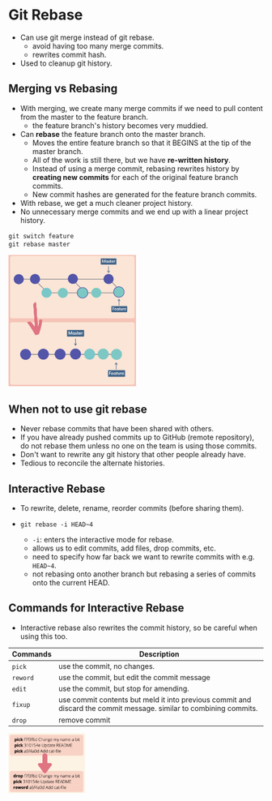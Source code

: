 # Git Rebase

- Can use git merge instead of git rebase.
  - avoid having too many merge commits.
  - rewrites commit hash.
- Used to cleanup git history.

## Merging vs Rebasing

- With merging, we create many merge commits if we need to pull content from the master to the feature branch.
  - the feature branch's history becomes very muddied.
- Can **rebase** the feature branch onto the master branch.
  - Moves the entire feature branch so that it BEGINS at the tip of the master branch.
  - All of the work is still there, but we have **re-written history**.
  - Instead of using a merge commit, rebasing rewrites history by **creating new commits** for each of the original feature branch commits.
  - New commit hashes are generated for the feature branch commits.
- With rebase, we get a much cleaner project history.
- No unnecessary merge commits and we end up with a linear project history.

```git
git switch feature
git rebase master
```

<img src="./pics/git-rebase-feature-on-master.png" alt="HEAD" width="50%" />

## When not to use git rebase

- Never rebase commits that have been shared with others.
- If you have already pushed commits up to GitHub (remote repository), do not rebase them unless no one on the team is using those commits.
- Don't want to rewrite any git history that other people already have.
- Tedious to reconcile the alternate histories.

## Interactive Rebase

- To rewrite, delete, rename, reorder commits (before sharing them).
- `git rebase -i HEAD~4`

  - `-i`: enters the interactive mode for rebase.
  - allows us to edit commits, add files, drop commits, etc.
  - need to specify how far back we want to rewrite commits with e.g. `HEAD~4`.
  - not rebasing onto another branch but rebasing a series of commits onto the current HEAD.

## Commands for Interactive Rebase

- Interactive rebase also rewrites the commit history, so be careful when using this too.

| Commands | Description                                                                                                        |
| -------- | ------------------------------------------------------------------------------------------------------------------ |
| `pick`   | use the commit, no changes.                                                                                        |
| `reword` | use the commit, but edit the commit message                                                                        |
| `edit`   | use the commit, but stop for amending.                                                                             |
| `fixup`  | use commit contents but meld it into previous commit and discard the commit message. similar to combining commits. |
| `drop`   | remove commit                                                                                                      |

<img src="./pics/interactive-rebase.png" alt="HEAD" width="30%" />